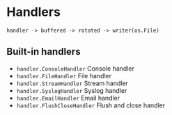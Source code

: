 # Handlers

```text
handler -> buffered -> rotated -> writer(os.File)
```

## Built-in handlers

- `handler.ConsoleHandler` Console handler 
- `handler.FileHandler` File handler
- `handler.StreamHandler` Stream handler
- `handler.SyslogHandler` Syslog handler
- `handler.EmailHandler` Email handler
- `handler.FlushCloseHandler` Flush and close handler
